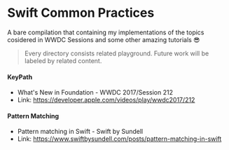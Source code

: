 # Swift Common Practices
A bare compilation that containing my implementations of the topics cosidered in WWDC Sessions and some other amazing tutorials :sunglasses:

> Every directory consists related playground. Future work will be labeled by related content.

#### KeyPath ####
* What's New in Foundation - WWDC 2017/Session 212
* Link: https://developer.apple.com/videos/play/wwdc2017/212

#### Pattern Matching ####
* Pattern matching in Swift - Swift by Sundell
* Link: https://www.swiftbysundell.com/posts/pattern-matching-in-swift
